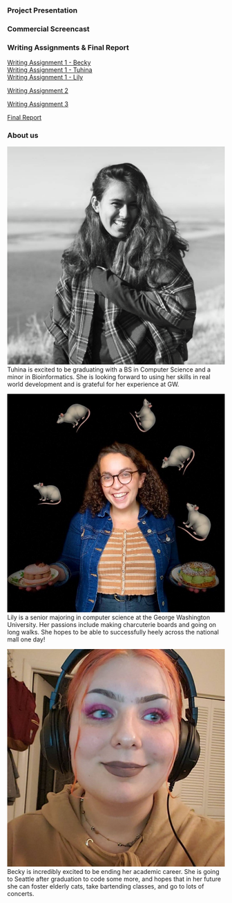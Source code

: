 ### Project Presentation

### Commercial Screencast

### Writing Assignments & Final Report  
[Writing Assignment 1 - Becky](/res/pdfs/WA1/becky_wa1.pdf)  
[Writing Assignment 1 - Tuhina](/res/pdfs/WA1/tuhina_wa1.pdf)  
[Writing Assignment 1 - Lily](/res/pdfs/WA1/lily_wa1.pdf)  

[Writing Assignment 2](/res/pdfs/WA2/writing-2.pdf)  

[Writing Assignment 3](/res/pdfs/WA3/writing-3.pdf)  

[Final Report](/res/pdfs/final_report.pdf)  

### About us
![tuhina](res/img/tuhina.png)  
Tuhina is excited to be graduating with a BS in Computer Science and a minor in Bioinformatics. She is looking forward to using her skills in real world development and is grateful for her experience at GW.  

![lily](res/img/lily.jpg)  
Lily is a senior majoring in computer science at the George Washington University. Her passions include making charcuterie boards and going on long walks. She hopes to be able to successfully heely across the national mall one day!  

![becky](res/img/becky.jpg)  
Becky is incredibly excited to be ending her academic career. She is going to Seattle after graduation to code some more, and hopes that in her future she can foster elderly cats, take bartending classes, and go to lots of concerts. 

